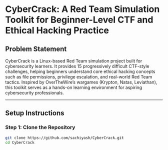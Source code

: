 # CyberCrack: A Red Team Simulation Toolkit for Beginner-Level CTF and Ethical Hacking Practice

## Problem Statement

CyberCrack is a Linux-based Red Team simulation project built for cybersecurity learners. It provides 15 progressively difficult CTF-style challenges, helping beginners understand core ethical hacking concepts such as file permissions, privilege escalation, and real-world Red Team tactics. Inspired by OverTheWire’s wargames (Krypton, Natas, Leviathan), this toolkit serves as a hands-on learning environment for aspiring cybersecurity professionals.

---

## Setup Instructions

### Step 1: Clone the Repository
```bash
git clone https://github.com/sachiyash/CyberCrack.git
cd CyberCrack
